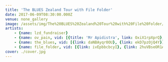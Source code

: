 ```yaml
---
title: 'The BLUES Zealand Tour with File Folder'
date: 2017-06-09T08:30:00.000Z
venue: none_gallery
image: /assets/img/The%20BLUES%20Zealand%20Tour%20with%20File%20Folder/cover.jpg
artists:
    - {name: lzd_fundraiser}
    - {name: ov_pain, vid: [{title: 'Mr Apidistra', link: OxiX1rpXprQ}, {title: 'B C I', link: 7561ByNnf_U}, {title: 'See Me Glow', link: sSMrl4845eE}, {title: 'Lovers Leap', link: DNeA8lWybO4}, {title: 'Forbidden Reservoir', link: 66Z_C7rKsic}]}
    - {name: the_blues, vid: [{link: daNBAyqr0OU}, {link: ekD7pzOjQ4Y}]}
    - {name: file_folder, vid: [{link: ivEpbbcbcyI}, {link: 2huVBseOR1A}, {link: jk8ikX5_NHQ}]}
cover: ./cover.jpg
---
```

